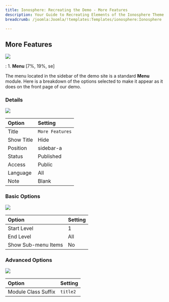 ```yaml
---
title: Ionosphere: Recreating the Demo - More Features
description: Your Guide to Recreating Elements of the Ionosphere Theme for Joomla
breadcrumb: /joomla:Joomla/!templates:Templates/ionosphere:Ionosphere

---
```


More Features
----
![][demo]

:   1. **Menu** [7%, 19%, se]

The menu located in the sidebar of the demo site is a standard **Menu** module. Here is a breakdown of the options selected to make it appear as it does on the front page of our demo.

### Details
![][demo2]

| Option            | Setting           |  
| :---------------- | :---------------- |  
| Title             | `More Features`   |  
| Show Title        | Hide              |  
| Position          | sidebar-a         |  
| Status            | Published         |  
| Access            | Public            |   
| Language          | All               |  
| Note              | Blank             |  

### Basic Options
![][demo3]

| Option              | Setting          |  
| :------------------ | :--------------- |  
| Start Level         | 1                |  
| End Level           | All              |  
| Show Sub-menu Items | No               |  

### Advanced Options
![][demo4]

| Option              | Setting  |  
| :------------------ | :------- |  
| Module Class Suffix | `title2` |  

[demo]: assets/demo_6.jpeg
[demo2]: assets/more_1.jpeg
[demo3]: assets/more_2.jpeg
[demo4]: assets/more_3.jpeg